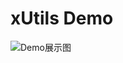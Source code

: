 xUtils Demo
====================================

![Demo展示图](https://github.com/android-cn/android-open-project-demo/blob/master/xutils-demo/demo.gif)


